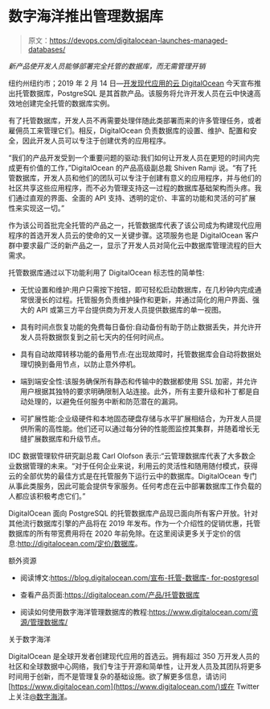 # 数字海洋推出管理数据库

> 原文：<https://devops.com/digitalocean-launches-managed-databases/>

*新产品使开发人员能够部署完全托管的数据库，而无需管理开销*

纽约州纽约市；2019 年 2 月 14 日—[开发现代应用的云 DigitalOcean](https://www.digitalocean.com/) 今天宣布推出托管数据库，PostgreSQL 是其首款产品。该服务将允许开发人员在云中快速高效地创建完全托管的数据库实例。

有了托管数据库，开发人员不再需要处理伴随此类部署而来的许多管理任务，或者雇佣员工来管理它们。相反，DigitalOcean 负责数据库的设置、维护、配置和安全，因此开发人员可以专注于创建优秀的应用程序。

“我们的产品开发受到一个重要问题的驱动:我们如何让开发人员在更短的时间内完成更有价值的工作，”DigitalOcean 的产品高级副总裁 Shiven Ramji 说。“有了托管数据库，开发人员和他们的团队可以专注于创建有意义的应用程序，并与他们的社区共享这些应用程序，而不必为管理支持这一过程的数据库基础架构而头疼。我们通过直观的界面、全面的 API 支持、透明的定价、丰富的功能和灵活的可扩展性来实现这一切。”

作为该公司首批完全托管的产品之一，托管数据库代表了该公司成为构建现代应用程序的首选开发人员云的使命的又一关键步骤。这项服务也是 DigitalOcean 客户群中要求最广泛的新产品之一，显示了开发人员对简化云中数据库管理流程的巨大需求。

托管数据库通过以下功能利用了 DigitalOcean 标志性的简单性:

*   无忧设置和维护:用户只需按下按钮，即可轻松启动数据库，在几秒钟内完成通常很漫长的过程。托管服务负责维护操作和更新，并通过简化的用户界面、强大的 API 或第三方平台提供商为开发人员提供数据库的单一视图。

*   具有时间点恢复功能的免费每日备份:自动备份有助于防止数据丢失，并允许开发人员将数据恢复到之前七天内的任何时间点。

*   具有自动故障转移功能的备用节点:在出现故障时，托管数据库会自动将数据处理切换到备用节点，以防止意外停机。

*   端到端安全性:该服务确保所有静态和传输中的数据都使用 SSL 加密，并允许用户根据其独特的要求明确限制入站连接。此外，所有主要升级和补丁都是自动处理的，以避免任何服务中断和防范潜在的漏洞。

*   可扩展性能:企业级硬件和本地固态硬盘存储与水平扩展相结合，为开发人员提供所需的高性能。他们还可以通过每分钟的性能图监控其集群，并随着增长无缝扩展数据库和升级节点。

IDC 数据管理软件研究副总裁 Carl Olofson 表示:“云管理数据库代表了大多数企业数据管理的未来。“对于任何企业来说，利用云的灵活性和随用随付模式，获得云的全部优势的最佳方式是在托管服务下运行云中的数据库。DigitalOcean 专门从事此类服务，因此可能会提供专家服务。任何考虑在云中部署数据库工作负载的人都应该积极考虑它们。”

DigitalOcean 面向 PostgreSQL 的托管数据库产品现已面向所有客户开放。针对其他流行数据库引擎的产品将在 2019 年发布。作为一个介绍性的促销优惠，托管数据库的所有带宽费用将在 2020 年前免除。在这里阅读更多关于定价的信息:[http://digitalocean.com/<wbr>定价/数据库](https://digitalocean.com/pricing/databases)。

额外资源

*   阅读博文:[https://blog.digitalocean.com/<wbr>宣布-托管-数据库- <wbr> for-postgresql](https://blog.digitalocean.com/announcing-managed-databases-for-postgresql)

*   查看产品页面:[https://digitalocean.com/<wbr>产品/托管数据库](https://digitalocean.com/products/managed-databases)

*   阅读如何使用数字海洋管理数据库的教程:[https://www.digitalocean.com/<wbr>资源/管理数据库/](https://www.digitalocean.com/resources/managed-databases/)

关于数字海洋

DigitalOcean 是全球开发者创建现代应用的首选云。拥有超过 350 万开发人员的社区和全球数据中心网络，我们专注于开源和简单性，让开发人员及其团队将更多时间用于创新，而不是管理复杂的基础设施。欲了解更多信息，请访问[https://www.digitalocean.com](https://www.digitalocean.com/)或在 Twitter 上关注[@数字海洋](https://twitter.com/digitalocean)。